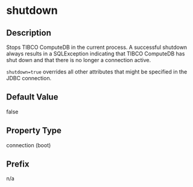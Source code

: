 # shutdown

## Description

Stops TIBCO ComputeDB in the current process. A successful shutdown always results in a SQLException indicating that TIBCO ComputeDB has shut down and that there is no longer a connection active.

`shutdown=true` overrides all other attributes that might be specified in the JDBC connection.

## Default Value

false

## Property Type

connection (boot)

## Prefix

n/a
